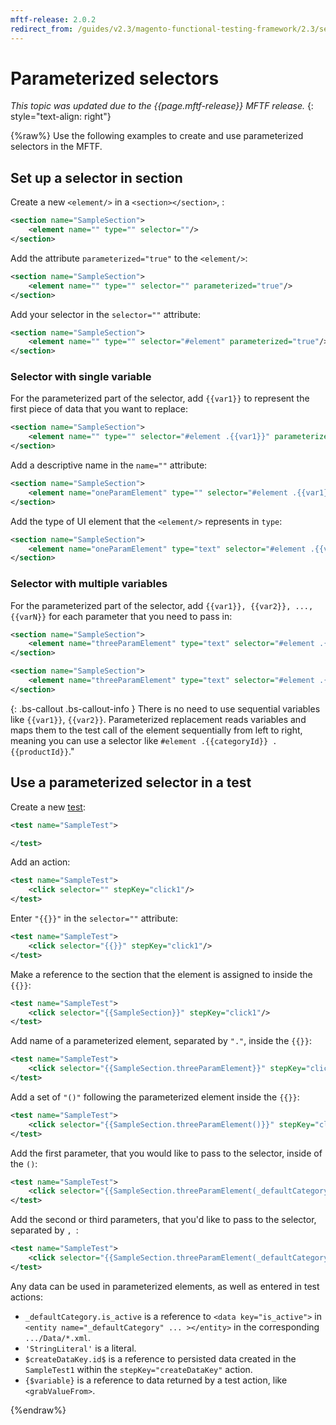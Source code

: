 ```yaml
---
mftf-release: 2.0.2
redirect_from: /guides/v2.3/magento-functional-testing-framework/2.3/section/parameterized-selectors.html
---
```


# Parameterized selectors

_This topic was updated due to the {{page.mftf-release}} MFTF release._
{: style="text-align: right"}

{%raw%}
Use the following examples to create and use parameterized selectors in the MFTF.

## Set up a selector in section

Create a new `<element/>` in a `<section></section>`, :

```xml
<section name="SampleSection">
    <element name="" type="" selector=""/>
</section>
```

Add the attribute `parameterized="true"` to the `<element/>`:

```xml
<section name="SampleSection">
    <element name="" type="" selector="" parameterized="true"/>
</section>
```

Add your selector in the `selector=""` attribute:

```xml
<section name="SampleSection">
    <element name="" type="" selector="#element" parameterized="true"/>
</section>
```

### Selector with single variable

For the parameterized part of the selector, add `{{var1}}` to represent the first piece of data that you want to replace:

```xml
<section name="SampleSection">
    <element name="" type="" selector="#element .{{var1}}" parameterized="true"/>
</section>
```

Add a descriptive name in the `name=""` attribute:

```xml
<section name="SampleSection">
    <element name="oneParamElement" type="" selector="#element .{{var1}}" parameterized="true"/>
</section>
```

Add the type of UI element that the `<element/>` represents in `type`:

```xml
<section name="SampleSection">
    <element name="oneParamElement" type="text" selector="#element .{{var1}}" parameterized="true"/>
</section>
```

### Selector with multiple variables

For the parameterized part of the selector, add `{{var1}}, {{var2}}, ..., {{varN}}` for each parameter that you need to pass in:

```xml
<section name="SampleSection">
    <element name="threeParamElement" type="text" selector="#element .{{var1}} .{{var2}}" parameterized="true"/>
</section>
```

```xml
<section name="SampleSection">
    <element name="threeParamElement" type="text" selector="#element .{{var1}} .{{var2}}-{{var3}}" parameterized="true"/>
</section>
```

{: .bs-callout .bs-callout-info }
There is no need to use sequential variables like `{{var1}}`, `{{var2}}`. Parameterized replacement reads variables and maps them to the test call of the element sequentially from left to right, meaning you can use a selector like `#element .{{categoryId}} .{{productId}}`."

## Use a parameterized selector in a test

Create a new [test](../test.html):

```xml
<test name="SampleTest">

</test>
```

Add an action:

```xml
<test name="SampleTest">
    <click selector="" stepKey="click1"/>
</test>
```

Enter `"{{}}"` in the `selector=""` attribute:

```xml
<test name="SampleTest">
    <click selector="{{}}" stepKey="click1"/>
</test>
```

Make a reference to the section that the element is assigned to inside the `{{}}`:

```xml
<test name="SampleTest">
    <click selector="{{SampleSection}}" stepKey="click1"/>
</test>
```

Add name of a parameterized element, separated by `"."`, inside the `{{}}`:

```xml
<test name="SampleTest">
    <click selector="{{SampleSection.threeParamElement}}" stepKey="click1"/>
</test>
```

Add a set of `"()"` following the parameterized element inside the `{{}}`:

```xml
<test name="SampleTest">
    <click selector="{{SampleSection.threeParamElement()}}" stepKey="click1"/>
</test>
```

Add the first parameter, that you would like to pass to the selector, inside of the `()`:

```xml
<test name="SampleTest">
    <click selector="{{SampleSection.threeParamElement(_defaultCategory.is_active)}}" stepKey="click1"/>
</test>
```

Add the second or third parameters, that you'd like to pass to the selector, separated by `, `:

```xml
<test name="SampleTest">
    <click selector="{{SampleSection.threeParamElement(_defaultCategory.is_active,'StringLiteral',$createDataKey.id$)}}" stepKey="click1"/>
</test>
```

Any data can be used in parameterized elements, as well as entered in test actions:

* `_defaultCategory.is_active` is a reference to `<data key="is_active">` in `<entity name="_defaultCategory" ... ></entity>` in the corresponding `.../Data/*.xml`.
* `'StringLiteral'` is a literal.
* `$createDataKey.id$` is a reference to persisted data created in the `SampleTest1` within the `stepKey="createDataKey"` action.
* `{$variable}` is a reference to data returned by a test action, like `<grabValueFrom>`.

{%endraw%}


